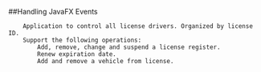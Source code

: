 ##Handling JavaFX Events

		Application to control all license drivers. Organized by license ID.	
		Support the following operations:
			Add, remove, change and suspend a license register.
			Renew expiration date.
			Add and remove a vehicle from license.
